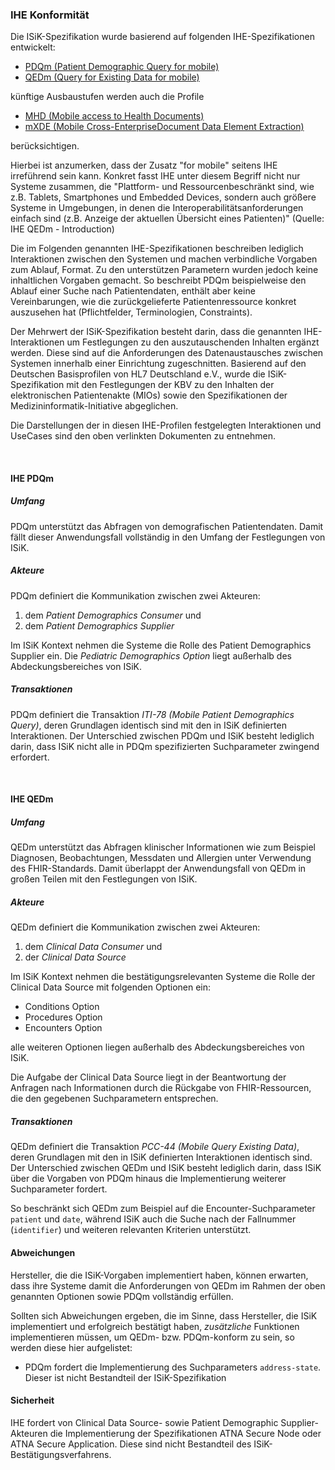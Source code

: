 ### IHE Konformität

Die ISiK-Spezifikation wurde basierend auf folgenden IHE-Spezifikationen entwickelt:
* [PDQm (Patient Demographic Query for mobile)](https://www.ihe.net/uploadedFiles/Documents/ITI/IHE_ITI_Suppl_PDQm.pdf)
* [QEDm (Query for Existing Data for mobile)](https://www.ihe.net/uploadedFiles/Documents/PCC/IHE_PCC_Suppl_QEDm.pdf)

künftige Ausbaustufen werden auch die Profile
* [MHD (Mobile access to Health Documents)](https://www.ihe.net/uploadedFiles/Documents/ITI/IHE_ITI_Suppl_MHD.pdf)
* [mXDE (Mobile Cross-EnterpriseDocument Data Element Extraction)](https://www.ihe.net/uploadedFiles/Documents/ITI/IHE_ITI_Suppl_mXDE.pdf)

berücksichtigen.

Hierbei ist anzumerken, dass der Zusatz "for mobile" seitens IHE irreführend sein kann.
Konkret fasst IHE unter diesem Begriff nicht nur Systeme zusammen, die "Plattform- und Ressourcenbeschränkt sind, wie z.B. Tablets, Smartphones und Embedded Devices, sondern auch größere Systeme in Umgebungen, in denen die Interoperabilitätsanforderungen einfach sind (z.B. Anzeige der aktuellen Übersicht eines Patienten)" (Quelle: IHE QEDm - Introduction)

Die im Folgenden genannten IHE-Spezifikationen beschreiben lediglich Interaktionen zwischen den Systemen und machen verbindliche Vorgaben zum Ablauf, Format. Zu den unterstützen Parametern wurden jedoch keine inhaltlichen Vorgaben gemacht. So beschreibt PDQm beispielweise den Ablauf einer Suche nach Patientendaten, enthält aber keine Vereinbarungen, wie die zurückgelieferte Patientenressource konkret auszusehen hat (Pflichtfelder, Terminologien, Constraints).

Der Mehrwert der ISiK-Spezifikation besteht darin, dass die genannten IHE-Interaktionen um Festlegungen zu den auszutauschenden Inhalten ergänzt werden. Diese sind auf die Anforderungen des Datenaustausches zwischen Systemen innerhalb einer Einrichtung zugeschnitten. Basierend auf den Deutschen Basisprofilen von HL7 Deutschland e.V., wurde die ISiK-Spezifikation mit den Festlegungen der KBV zu den Inhalten der elektronischen Patientenakte (MIOs) sowie den Spezifikationen der Medizininformatik-Initiative abgeglichen.

Die Darstellungen der in diesen IHE-Profilen festgelegten Interaktionen und UseCases sind den oben verlinkten Dokumenten zu entnehmen.

<br>


#### IHE PDQm

##### Umfang
PDQm unterstützt das Abfragen von demografischen Patientendaten.
Damit fällt dieser Anwendungsfall vollständig in den Umfang der Festlegungen von ISiK.

##### Akteure
PDQm definiert die Kommunikation zwischen zwei Akteuren:
1. dem *Patient Demographics Consumer* und
2. dem *Patient Demographics Supplier*

Im ISiK Kontext nehmen die 
Systeme die Rolle des Patient Demographics Supplier ein.
Die *Pediatric Demographics Option* liegt außerhalb des Abdeckungsbereiches von ISiK.

##### Transaktionen
PDQm definiert die Transaktion *ITI-78 (Mobile Patient Demographics Query)*, deren Grundlagen identisch sind mit den in ISiK definierten Interaktionen.
Der Unterschied zwischen PDQm und ISiK besteht lediglich darin, dass ISiK nicht alle in PDQm spezifizierten Suchparameter zwingend erfordert.

<br>

#### IHE QEDm

##### Umfang
QEDm unterstützt das Abfragen klinischer Informationen wie zum Beispiel Diagnosen, Beobachtungen, Messdaten und Allergien unter Verwendung des FHIR-Standards.
Damit überlappt der Anwendungsfall von QEDm in großen Teilen mit den Festlegungen von ISiK.

##### Akteure
QEDm definiert die Kommunikation zwischen zwei Akteuren:
1. dem *Clinical Data Consumer* und
2. der *Clinical Data Source*

Im ISiK Kontext nehmen die bestätigungsrelevanten Systeme die Rolle der Clinical Data Source mit folgenden Optionen ein:

* Conditions Option
* Procedures Option
* Encounters Option

alle weiteren Optionen liegen außerhalb des Abdeckungsbereiches von ISiK.

Die Aufgabe der Clinical Data Source liegt in der Beantwortung der Anfragen nach Informationen durch die Rückgabe von FHIR-Ressourcen, die den gegebenen Suchparametern entsprechen.

##### Transaktionen
QEDm definiert die Transaktion *PCC-44 (Mobile Query Existing Data)*, deren Grundlagen mit den in ISiK definierten Interaktionen identisch sind.
Der Unterschied zwischen QEDm und ISiK besteht lediglich darin, dass ISiK über die Vorgaben von PDQm hinaus die Implementierung weiterer Suchparameter fordert.

So beschränkt sich QEDm zum Beispiel auf die Encounter-Suchparameter `patient` und `date`, während ISiK auch die Suche nach der Fallnummer (`identifier`) und weiteren relevanten Kriterien unterstützt.

#### Abweichungen
Hersteller, die die ISiK-Vorgaben implementiert haben, können erwarten, dass ihre Systeme damit die Anforderungen von QEDm im Rahmen der oben genannten Optionen sowie PDQm vollständig erfüllen.

Sollten sich Abweichungen ergeben, die im Sinne, dass Hersteller, die ISiK implementiert und erfolgreich bestätigt haben, *zusätzliche* Funktionen implementieren müssen, um QEDm- bzw. PDQm-konform zu sein, so werden diese hier aufgelistet:
* PDQm fordert die Implementierung des Suchparameters `address-state`. Dieser ist nicht Bestandteil der ISiK-Spezifikation

#### Sicherheit
IHE fordert von Clinical Data Source- sowie Patient Demographic Supplier-Akteuren die Implementierung der Spezifikationen ATNA Secure Node oder ATNA Secure Application. Diese sind nicht Bestandteil des ISiK-Bestätigungsverfahrens.

